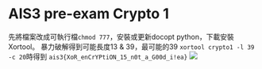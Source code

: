 # **AIS3 pre-exam Crypto 1**

先將檔案改成可執行檔`chmod 777`，安裝或更新docopt python，下載安裝Xortool。
暴力破解得到可能長度13 & 39，最可能的39 `xortool crypto1 -l 39 -c 20`時得到
```ais3{XoR_enCrYPtiON_15_n0t_a_G00d_i!ea}```
![](https://i.imgur.com/zuJeQbC.png)
